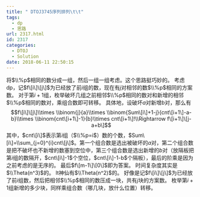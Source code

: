 ```yaml
---
title: " DTOJ3745序列排列\t\t"
tags:
  - dp
  - 思路
url: 2317.html
id: 2317
categories:
  - DTOJ
  - Solution
date: 2018-06-11 22:50:15
---
```


将$\\%p$相同的数分成一组，然后一组一组考虑。这个思路挺巧妙的。 考虑dp，记$f\[i\]\[j\]$为已经放了前$i$组的数，现在有$j$对相邻的数$\\%p$相同的方案数。 对于第$i+1$组，枚举破坏几组之前相邻$\\%p$相同的数对和新增的相邻$\\%p$相同的数对，乘组合数即可转移。 具体地，设破坏$a$对新增$b$对，那么有 $$f\[i\]\[j\]\\times \\binom{j}{a}\\times \\binom{Sum\[i\]+1-j}{cnt\[i+1\]-a-b}\\times \\binom{cnt\[i+1\]-1}{b}\\times cnt\[i+1\]!\\Rightarrow f\[i+1\]\[j-a+b\]$$ 其中，$cnt\[i\]$表示第$i$组（$\\%p=i$）数的个数，$Sum\[i\]=\\sum_{j=0}^{i}cnt\[j\]$。第一个组合数是选出被破坏的$a$对，第二个组合数是把不破坏也不新增的数塞到空位中，第三个组合数是选出新增的$b$对（放隔板把第$i$组的数隔开，$cnt\[i\]-1$个空位，$cnt\[i\]-1-b$个隔板），最后的阶乘是因为之前考虑的是无序的。 最后$f\[m-1\]\[0\]$即为答案。 时间复杂度其实是$\\Theta(n^3)$的。 lt神仙有$\\Theta(n^2)$的。 好像是记$f\[i\]\[j\]$为已经放了前$i$组数，然后把相邻$\\%p$相同的数压成一块，共有$j$块的方案数。 枚举第$i+1$组新增的多少块，同样乘组合数（哪几块，放什么位置）转移。